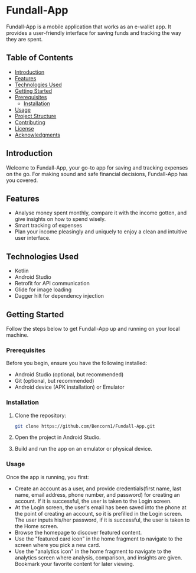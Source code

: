 # Fundall-App

Fundall-App is a mobile application that works as an e-wallet app. It provides a user-friendly interface for saving funds and tracking the way they are spent.

## Table of Contents
- [Introduction](#introduction)
- [Features](#features)
- [Technologies Used](#technologies-used)
- [Getting Started](#getting-started)
- [Prerequisites](#prerequisites)
  - [Installation](#installation)
- [Usage](#usage)
- [Project Structure](#project-structure)
- [Contributing](#contributing)
- [License](#license)
- [Acknowledgments](#acknowledgments)

## Introduction

Welcome to Fundall-App, your go-to app for saving and tracking expenses on the go. For making sound and safe financial decisions, Fundall-App has you covered.

## Features

- Analyse money spent monthly, compare it with the income gotten, and give insights on how to spend wisely.
- Smart tracking of expenses
- Plan your income pleasingly and uniquely to enjoy a clean and intuitive user interface.

## Technologies Used

- Kotlin
- Android Studio
- Retrofit for API communication
- Glide for image loading
- Dagger hilt for dependency injection

## Getting Started

Follow the steps below to get Fundall-App up and running on your local machine.

### Prerequisites

Before you begin, ensure you have the following installed:

- Android Studio (optional, but recommended)
- Git (optional, but recommended)
- Android device (APK installation) or Emulator

### Installation

1. Clone the repository:

   ```bash
   git clone https://github.com/Bencorn1/Fundall-App.git

2. Open the project in Android Studio.

3. Build and run the app on an emulator or physical device.

### Usage

Once the app is running, you first:

- Create an account as a user, and provide credentials(first name, last name, email address, phone number, and password) for creating an account. If it is successful, the user is taken to the Login screen.
- At the Login screen, the user's email has been saved into the phone at the point of creating an account, so it is prefilled in the Login screen. The user inputs his/her password, if it is successful, the user is taken to the Home screen.
- Browse the homepage to discover featured content.
- Use the "featured card icon" in the home fragment to navigate to the screen where you pick a new card.
- Use the "analytics icon" in the home fragment to navigate to the analytics screen where analysis, comparison, and insights are given.
Bookmark your favorite content for later viewing.

